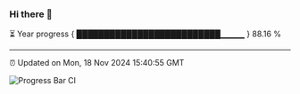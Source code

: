 ### Hi there 👋

⏳ Year progress { ██████████████████████████▁▁▁▁ } 88.16 %

---

⏰ Updated on Mon, 18 Nov 2024 15:40:55 GMT

![Progress Bar CI](https://github.com/IshwaranRudhara/GIT-ACTION/workflows/Progress%20Bar%20CI/badge.svg)
